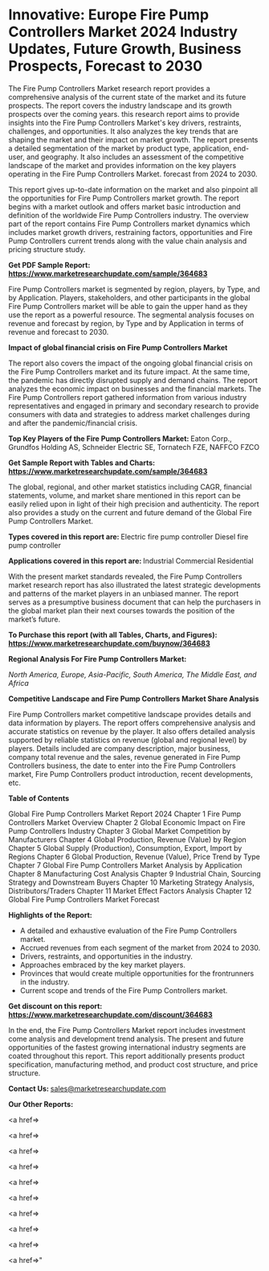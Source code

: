 # Innovative: Europe Fire Pump Controllers Market 2024 Industry Updates, Future Growth, Business Prospects, Forecast to 2030

The Fire Pump Controllers Market research report provides a comprehensive analysis of the current state of the market and its future prospects. The report covers the industry landscape and its growth prospects over the coming years. this research report aims to provide insights into the Fire Pump Controllers Market's key drivers, restraints, challenges, and opportunities. It also analyzes the key trends that are shaping the market and their impact on market growth. The report presents a detailed segmentation of the market by product type, application, end-user, and geography. It also includes an assessment of the competitive landscape of the market and provides information on the key players operating in the Fire Pump Controllers Market. forecast from 2024 to 2030.

This report gives up-to-date information on the market and also pinpoint all the opportunities for Fire Pump Controllers market growth. The report begins with a market outlook and offers market basic introduction and definition of the worldwide Fire Pump Controllers industry. The overview part of the report contains Fire Pump Controllers market dynamics which includes market growth drivers, restraining factors, opportunities and Fire Pump Controllers current trends along with the value chain analysis and pricing structure study.

<strong><b>Get PDF Sample Report: <a href=https://www.marketresearchupdate.com/sample/364683>https://www.marketresearchupdate.com/sample/364683</a></b></strong>

Fire Pump Controllers market is segmented by region, players, by Type, and by Application. Players, stakeholders, and other participants in the global Fire Pump Controllers market will be able to gain the upper hand as they use the report as a powerful resource. The segmental analysis focuses on revenue and forecast by region, by Type and by Application in terms of revenue and forecast to 2030.

<strong><b>Impact of global financial crisis on Fire Pump Controllers Market</b></strong>

The report also covers the impact of the ongoing global financial crisis on the Fire Pump Controllers market and its future impact. At the same time, the pandemic has directly disrupted supply and demand chains. The report analyzes the economic impact on businesses and the financial markets. The Fire Pump Controllers report gathered information from various industry representatives and engaged in primary and secondary research to provide consumers with data and strategies to address market challenges during and after the pandemic/financial crisis.

<strong><b>Top Key Players of the Fire Pump Controllers Market:
</b></strong>Eaton Corp., Grundfos Holding AS, Schneider Electric SE, Tornatech FZE, NAFFCO FZCO<strong><b>
</b></strong>

<strong><b>Get Sample Report with Tables and Charts: <a href=https://www.marketresearchupdate.com/sample/364683>https://www.marketresearchupdate.com/sample/364683</a></b></strong>

The global, regional, and other market statistics including CAGR, financial statements, volume, and market share mentioned in this report can be easily relied upon in light of their high precision and authenticity. The report also provides a study on the current and future demand of the Global Fire Pump Controllers Market.

<strong><b>Types covered in this report are:
</b></strong>Electric fire pump controller
Diesel fire pump controller<strong><b>
</b></strong>

<strong><b>Applications covered in this report are:
</b></strong>Industrial
Commercial
Residential<strong><b>
</b></strong>

With the present market standards revealed, the Fire Pump Controllers market research report has also illustrated the latest strategic developments and patterns of the market players in an unbiased manner. The report serves as a presumptive business document that can help the purchasers in the global market plan their next courses towards the position of the market’s future.

<strong><b>To Purchase this report (with all Tables, Charts, and Figures): <a href=https://www.marketresearchupdate.com/buynow/364683>https://www.marketresearchupdate.com/buynow/364683</a></b></strong>

<strong><b>Regional Analysis For Fire Pump Controllers Market:</b></strong>

<em><i>North America, Europe, Asia-Pacific, South America, The Middle East, and Africa</i></em>

<strong><b>Competitive Landscape and Fire Pump Controllers Market Share Analysis</b></strong>

Fire Pump Controllers market competitive landscape provides details and data information by players. The report offers comprehensive analysis and accurate statistics on revenue by the player. It also offers detailed analysis supported by reliable statistics on revenue (global and regional level) by players. Details included are company description, major business, company total revenue and the sales, revenue generated in Fire Pump Controllers business, the date to enter into the Fire Pump Controllers market, Fire Pump Controllers product introduction, recent developments, etc.

<strong><b>Table of Contents</b></strong>

Global Fire Pump Controllers Market Report 2024
Chapter 1 Fire Pump Controllers Market Overview
Chapter 2 Global Economic Impact on Fire Pump Controllers Industry
Chapter 3 Global Market Competition by Manufacturers
Chapter 4 Global Production, Revenue (Value) by Region
Chapter 5 Global Supply (Production), Consumption, Export, Import by Regions
Chapter 6 Global Production, Revenue (Value), Price Trend by Type
Chapter 7 Global Fire Pump Controllers Market Analysis by Application
Chapter 8 Manufacturing Cost Analysis
Chapter 9 Industrial Chain, Sourcing Strategy and Downstream Buyers
Chapter 10 Marketing Strategy Analysis, Distributors/Traders
Chapter 11 Market Effect Factors Analysis
Chapter 12 Global Fire Pump Controllers Market Forecast

<strong><b>Highlights of the Report:</b></strong>

- A detailed and exhaustive evaluation of the Fire Pump Controllers market.
- Accrued revenues from each segment of the market from 2024 to 2030.
- Drivers, restraints, and opportunities in the industry.
- Approaches embraced by the key market players.
- Provinces that would create multiple opportunities for the frontrunners in the industry.
- Current scope and trends of the Fire Pump Controllers market.

<strong><b>Get discount on this report: <a href=https://www.marketresearchupdate.com/discount/364683>https://www.marketresearchupdate.com/discount/364683</a></b></strong>

In the end, the Fire Pump Controllers Market report includes investment come analysis and development trend analysis. The present and future opportunities of the fastest growing international industry segments are coated throughout this report. This report additionally presents product specification, manufacturing method, and product cost structure, and price structure.

<strong><b>Contact Us:
</b></strong>sales@marketresearchupdate.com

<strong>Our Other Reports:</strong>

<a href=></a>

<a href=></a>

<a href=></a>

<a href=></a>

<a href=></a>

<a href=></a>

<a href=></a>

<a href=></a>

<a href=></a>

<a href=></a>"
